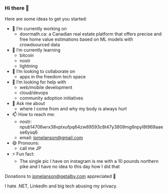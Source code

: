 ### Hi there 👋

Here are some ideas to get you started:

- 🔭 I’m currently working on
  - doormath.ca: a Canadian real estate platform that offers precise and free home value estimations based on ML models with crowdsourced data
- 🌱 I’m currently learning
  - bitcoin
  - nostr
  - lightning
- 👯 I’m looking to collaborate on
  - apps in the freedom tech space
- 🤔 I’m looking for help with
  - web/mobile development
  - cloud/devops
  - community adoption initiatives
- 💬 Ask me about
  - where I come from and why my body is always hurt
- 📫 How to reach me:
  - nostr: npub14706wrx38vptxufpq64zw89593c8t47y3809mg6npyl8t969aaese6ysq6
  - email: jpmelanson@gmail.com
- 😄 Pronouns:
  - call me JP
- ⚡ Fun fact:
  - The single pic I have on instagram is me with a 10 pounds northern pike and I have no idea to this day how I did that 

Donations to jpmelanson@getalby.com appreciated 🙏

I hate .NET, LinkedIn and big tech abusing my privacy.
